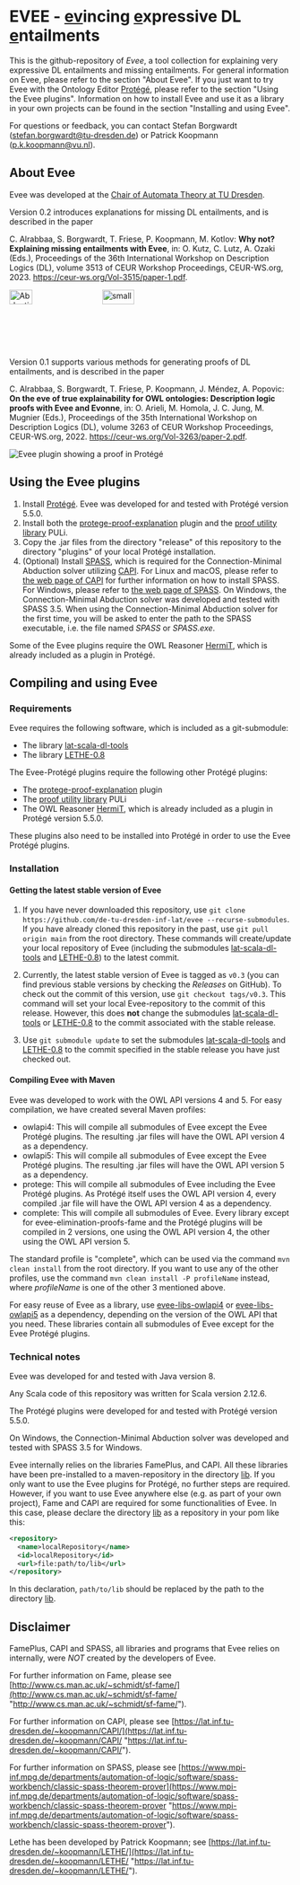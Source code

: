 # EVEE - <u>ev</u>incing <u>e</u>xpressive DL <u>e</u>ntailments
This is the github-repository of *Evee*, a tool collection for explaining very expressive DL entailments and missing entailments.
For general information on Evee, please refer to the section "About Evee".
If you just want to try Evee with the Ontology Editor [Protégé](https://protege.stanford.edu/ "https://protege.stanford.edu/"), please refer to the section "Using the Evee plugins".
Information on how to install Evee and use it as a library in your own projects can be found in the section "Installing and using Evee".

For questions or feedback, you can contact Stefan Borgwardt ([stefan.borgwardt@tu-dresden.de](mailto:stefan.borgwardt@tu-dresden.de)) or Patrick Koopmann ([p.k.koopmann@vu.nl](mailto:p.k.koopmann@vu.nl)).

## About Evee
Evee was developed at the [Chair of Automata Theory at TU Dresden](https://tu-dresden.de/ing/informatik/thi/lat "https://tu-dresden.de/ing/informatik/thi/lat").

Version 0.2 introduces explanations for missing DL entailments, and is described in the paper

C. Alrabbaa, S. Borgwardt, T. Friese, P. Koopmann, M. Kotlov: **Why not? Explaining missing entailments with Evee**, in: O. Kutz, C. Lutz, A. Ozaki (Eds.), Proceedings of the 36th International Workshop on Description Logics (DL), volume 3513 of CEUR Workshop Proceedings, CEUR-WS.org, 2023. https://ceur-ws.org/Vol-3515/paper-1.pdf.

<div style="display: flex;">
  <a href="https://github.com/de-tu-dresden-inf-lat/evee/assets/98273877/bbd03678-1394-41de-8904-24231a47531c">
    <img src="https://github.com/de-tu-dresden-inf-lat/evee/assets/98273877/bbd03678-1394-41de-8904-24231a47531c" alt="AbductionLetheResult" width="50%" height="50%">
  </a>
  <a href="https://github.com/de-tu-dresden-inf-lat/evee/assets/98273877/d8089df4-8da0-4b63-ba7f-02d9254e23a7">
    <img src="https://github.com/de-tu-dresden-inf-lat/evee/assets/98273877/d8089df4-8da0-4b63-ba7f-02d9254e23a7" alt="small-model-spicy-american-flat" width="49%" height="50%">
  </a>
</div>

Version 0.1 supports various methods for generating proofs of DL entailments, and is described in the paper

C. Alrabbaa, S. Borgwardt, T. Friese, P. Koopmann, J. Méndez, A. Popovic: **On the eve of true explainability for OWL ontologies: Description logic proofs with Evee and Evonne**, in: O. Arieli, M. Homola, J. C. Jung, M. Mugnier (Eds.), Proceedings of the 35th International Workshop on Description Logics (DL), volume 3263 of CEUR Workshop Proceedings, CEUR-WS.org, 2022. https://ceur-ws.org/Vol-3263/paper-2.pdf.

![Evee plugin showing a proof in Protégé](https://user-images.githubusercontent.com/8749392/183616469-05452593-ae9b-496a-a55d-4fda6d122f2a.png)

## Using the Evee plugins
1. Install [Protégé](https://protege.stanford.edu/ "https://protege.stanford.edu/"). Evee was developed for and tested with Protégé version 5.5.0.
2. Install both the [protege-proof-explanation](https://github.com/liveontologies/protege-proof-explanation "https://github.com/liveontologies/protege-proof-explanation") plugin and the [proof utility library](https://github.com/liveontologies/puli "https://github.com/liveontologies/puli") PULi.
3. Copy the .jar files from the directory "release" of this repository to the directory "plugins" of your local Protégé installation.
4. (Optional) Install [SPASS](https://www.mpi-inf.mpg.de/departments/automation-of-logic/software/spass-workbench/classic-spass-theorem-prover "https://www.mpi-inf.mpg.de/departments/automation-of-logic/software/spass-workbench/classic-spass-theorem-prover"), which is required for the Connection-Minimal Abduction solver utilizing [CAPI](https://lat.inf.tu-dresden.de/~koopmann/CAPI/ "https://lat.inf.tu-dresden.de/~koopmann/CAPI/").
For Linux and macOS, please refer to [the web page of CAPI](https://lat.inf.tu-dresden.de/~koopmann/CAPI/ "https://lat.inf.tu-dresden.de/~koopmann/CAPI/") for further information on how to install SPASS.
For Windows, please refer to [the web page of SPASS](https://www.mpi-inf.mpg.de/departments/automation-of-logic/software/spass-workbench/classic-spass-theorem-prover/download "https://www.mpi-inf.mpg.de/departments/automation-of-logic/software/spass-workbench/classic-spass-theorem-prover/download").
On Windows, the Connection-Minimal Abduction solver was developed and tested with SPASS 3.5.
When using the Connection-Minimal Abduction solver for the first time, you will be asked to enter the path to the SPASS executable, i.e. the file named *SPASS* or *SPASS.exe*.

Some of the Evee plugins require the OWL Reasoner [HermiT](http://www.hermit-reasoner.com/index.html "http://www.hermit-reasoner.com/index.html"), which is already included as a plugin in Protégé.


## Compiling and using Evee

### Requirements
Evee requires the following software, which is included as a git-submodule:
- The library [lat-scala-dl-tools](https://github.com/de-tu-dresden-inf-lat/lat-scala-dl-tools "https://github.com/de-tu-dresden-inf-lat/lat-scala-dl-tools")
- The library [LETHE-0.8](https://github.com/PKoopmann/LETHE-0.8.git "https://github.com/PKoopmann/LETHE-0.8.git")

The Evee-Protégé plugins require the following other Protégé plugins:
- The [protege-proof-explanation](https://github.com/liveontologies/protege-proof-explanation "https://github.com/liveontologies/protege-proof-explanation") plugin
- The [proof utility library](https://github.com/liveontologies/puli "https://github.com/liveontologies/puli") PULi
- The OWL Reasoner [HermiT](http://www.hermit-reasoner.com/index.html "http://www.hermit-reasoner.com/index.html"), which is already included as a plugin in Protégé version 5.5.0.

These plugins also need to be installed into Protégé in order to use the Evee Protégé plugins.

### Installation

#### Getting the latest stable version of Evee
1. If you have never downloaded this repository, use `git clone https://github.com/de-tu-dresden-inf-lat/evee --recurse-submodules`.
   If you have already cloned this repository in the past, use `git pull origin main` from the root directory.
   These commands will create/update your local repository of Evee (including the submodules [lat-scala-dl-tools](https://github.com/de-tu-dresden-inf-lat/lat-scala-dl-tools "https://github.com/de-tu-dresden-inf-lat/lat-scala-dl-tools") and [LETHE-0.8](https://github.com/PKoopmann/LETHE-0.8.git "https://github.com/PKoopmann/LETHE-0.8.git")) to the latest commit.

2. Currently, the latest stable version of Evee is tagged as `v0.3` (you can find previous stable versions by checking the *Releases* on GitHub).
   To check out the commit of this version, use `git checkout tags/v0.3`.
   This command will set your local Evee-repository to the commit of this release.
   However, this does **not** change the submodules [lat-scala-dl-tools](https://github.com/de-tu-dresden-inf-lat/lat-scala-dl-tools "https://github.com/de-tu-dresden-inf-lat/lat-scala-dl-tools") or [LETHE-0.8](https://github.com/PKoopmann/LETHE-0.8.git "https://github.com/PKoopmann/LETHE-0.8.git") to the commit associated with the stable release.

3. Use `git submodule update` to set the submodules [lat-scala-dl-tools](https://github.com/de-tu-dresden-inf-lat/lat-scala-dl-tools "https://github.com/de-tu-dresden-inf-lat/lat-scala-dl-tools") and [LETHE-0.8](https://github.com/PKoopmann/LETHE-0.8.git "https://github.com/PKoopmann/LETHE-0.8.git") to the commit specified in the stable release you have just checked out.

#### Compiling Evee with Maven

Evee was developed to work with the OWL API versions 4 and 5.
For easy compilation, we have created several Maven profiles:
- owlapi4: This will compile all submodules of Evee except the Evee Protégé plugins. The resulting .jar files will have the OWL API version 4 as a dependency.
- owlapi5: This will compile all submodules of Evee except the Evee Protégé plugins. The resulting .jar files will have the OWL API version 5 as a dependency.
- protege: This will compile all submodules of Evee including the Evee Protégé plugins. As Protégé itself uses the OWL API version 4, every compiled .jar  file will have the OWL API version 4 as a dependency.
- complete: This will compile all submodules of Evee. Every library except for evee-elimination-proofs-fame and the Protégé plugins will be compiled in 2 versions, one using the OWL API version 4, the other using the OWL API version 5.

The standard profile is "complete", which can be used via the command `mvn clean install` from the root directory.
If you want to use any of the other profiles, use the command `mvn clean install -P profileName` instead, where *profileName* is one of the other 3 mentioned above.

For easy reuse of Evee as a library, use [evee-libs-owlapi4](evee-libs/evee-libs-owlapi4/pom.xml) or [evee-libs-owlapi5](evee-libs/evee-libs-owlapi5/pom.xml) as a dependency, depending on the version of the OWL API that you need.
These libraries contain all submodules of Evee except for the Evee Protégé plugins.

### Technical notes

Evee was developed for and tested with Java version 8.

Any Scala code of this repository was written for Scala version 2.12.6.

The Protégé plugins were developed for and tested with Protégé version 5.5.0.

On Windows, the Connection-Minimal Abduction solver was developed and tested with SPASS 3.5 for Windows.

Evee internally relies on the libraries FamePlus, and CAPI.
All these libraries have been pre-installed to a maven-repository in the directory [lib](lib).
If you only want to use the Evee plugins for Protégé, no further steps are required.
However, if you want to use Evee anywhere else (e.g. as part of your own project), Fame and CAPI are required for some functionalities of Evee.
In this case, please declare the directory [lib](lib) as a repository in your pom like this:

```xml
<repository>
  <name>localRepository</name>
  <id>localRepository</id>
  <url>file:path/to/lib</url>
</repository>
```

In this declaration, `path/to/lib` should be replaced by the path to the directory [lib](lib).

## Disclaimer

FamePlus, CAPI and SPASS, all libraries and programs that Evee relies on internally, were *NOT* created by the developers of Evee.

For further information on Fame, please see [http://www.cs.man.ac.uk/~schmidt/sf-fame/](http://www.cs.man.ac.uk/~schmidt/sf-fame/ "http://www.cs.man.ac.uk/~schmidt/sf-fame/").

For further information on CAPI, please see [https://lat.inf.tu-dresden.de/~koopmann/CAPI/](https://lat.inf.tu-dresden.de/~koopmann/CAPI/ "https://lat.inf.tu-dresden.de/~koopmann/CAPI/").

For further information on SPASS, please see [https://www.mpi-inf.mpg.de/departments/automation-of-logic/software/spass-workbench/classic-spass-theorem-prover](https://www.mpi-inf.mpg.de/departments/automation-of-logic/software/spass-workbench/classic-spass-theorem-prover "https://www.mpi-inf.mpg.de/departments/automation-of-logic/software/spass-workbench/classic-spass-theorem-prover").

Lethe has been developed by Patrick Koopmann; see [https://lat.inf.tu-dresden.de/~koopmann/LETHE/](https://lat.inf.tu-dresden.de/~koopmann/LETHE/ "https://lat.inf.tu-dresden.de/~koopmann/LETHE/").
